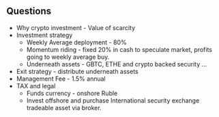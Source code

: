 ## Questions
* Why crypto investment - Value of scarcity
* Investment strategy
  * Weekly Average deployment - 80%
  * Momentum riding - fixed 20% in cash to speculate market, profits going to weekly average buy.  
  * Underneath assets - GBTC, ETHE and crypto backed security ...
* Exit strategy - distribute underneath assets
* Management Fee - 1.5% annual
* TAX and legal
  * Funds currency - onshore Ruble
  * Invest offshore and purchase International security exchange tradeable asset via broker. 
